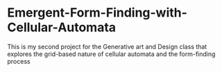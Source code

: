 # Emergent-Form-Finding-with-Cellular-Automata
This is my second project for the Generative art and Design class that explores the grid-based nature of cellular automata and the form-finding process
